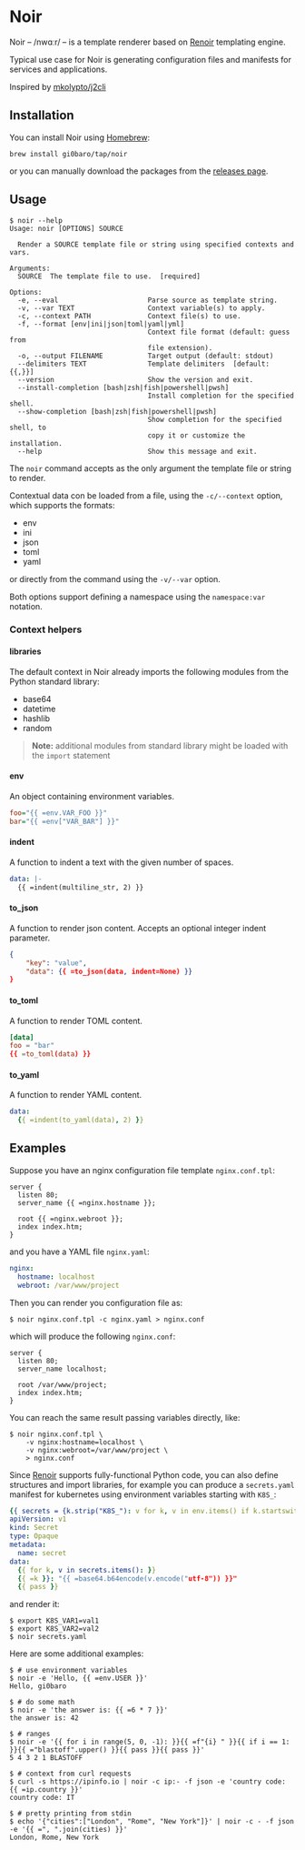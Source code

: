 # Noir

Noir – /nwɑːr/ – is a template renderer based on [Renoir](https://github.com/emmett-framework/renoir) templating engine.

Typical use case for Noir is generating configuration files and manifests for services and applications.

Inspired by [mkolypto/j2cli](https://github.com/kolypto/j2cli)

## Installation

You can install Noir using [Homebrew](https://brew.sh/):

    brew install gi0baro/tap/noir

or you can manually download the packages from the [releases page](https://github.com/gi0baro/noir/releases).

## Usage

```console
$ noir --help
Usage: noir [OPTIONS] SOURCE

  Render a SOURCE template file or string using specified contexts and vars.

Arguments:
  SOURCE  The template file to use.  [required]

Options:
  -e, --eval                      Parse source as template string.
  -v, --var TEXT                  Context variable(s) to apply.
  -c, --context PATH              Context file(s) to use.
  -f, --format [env|ini|json|toml|yaml|yml]
                                  Context file format (default: guess from
                                  file extension).
  -o, --output FILENAME           Target output (default: stdout)
  --delimiters TEXT               Template delimiters  [default: {{,}}]
  --version                       Show the version and exit.
  --install-completion [bash|zsh|fish|powershell|pwsh]
                                  Install completion for the specified shell.
  --show-completion [bash|zsh|fish|powershell|pwsh]
                                  Show completion for the specified shell, to
                                  copy it or customize the installation.
  --help                          Show this message and exit.
```

The `noir` command accepts as the only argument the template file or string to render.

Contextual data con be loaded from a file, using the `-c/--context` option, which supports the formats:

- env
- ini
- json
- toml
- yaml

or directly from the command using the `-v/--var` option.

Both options support defining a namespace using the `namespace:var` notation.

### Context helpers

#### libraries

The default context in Noir already imports the following modules from the Python standard library:

- base64
- datetime
- hashlib
- random

> **Note:** additional modules from standard library might be loaded with the `import` statement

#### env

An object containing environment variables.

```ini
foo="{{ =env.VAR_FOO }}"
bar="{{ =env["VAR_BAR"] }}"
```

#### indent

A function to indent a text with the given number of spaces.

```yaml
data: |-
  {{ =indent(multiline_str, 2) }}
```

#### to_json

A function to render json content. Accepts an optional integer indent parameter.

```json
{
    "key": "value",
    "data": {{ =to_json(data, indent=None) }}
}
```

#### to_toml

A function to render TOML content.

```toml
[data]
foo = "bar"
{{ =to_toml(data) }}
```

#### to_yaml

A function to render YAML content.

```yaml
data:
  {{ =indent(to_yaml(data), 2) }}
```

## Examples

Suppose you have an nginx configuration file template `nginx.conf.tpl`:

```
server {
  listen 80;
  server_name {{ =nginx.hostname }};

  root {{ =nginx.webroot }};
  index index.htm;
}
```

and you have a YAML file `nginx.yaml`:

```yaml
nginx:
  hostname: localhost
  webroot: /var/www/project
```

Then you can render you configuration file as:

```console
$ noir nginx.conf.tpl -c nginx.yaml > nginx.conf
```

which will produce the following `nginx.conf`:

```
server {
  listen 80;
  server_name localhost;

  root /var/www/project;
  index index.htm;
}
```

You can reach the same result passing variables directly, like:

```console
$ noir nginx.conf.tpl \
    -v nginx:hostname=localhost \
    -v nginx:webroot=/var/www/project \
    > nginx.conf
```

Since [Renoir](https://github.com/emmett-framework/renoir) supports fully-functional Python code, you can also define structures and import libraries, for example you can produce a `secrets.yaml` manifest for kubernetes using environment variables starting with `K8S_`:

```yaml
{{ secrets = {k.strip("K8S_"): v for k, v in env.items() if k.startswith("K8S_")} }}
apiVersion: v1
kind: Secret
type: Opaque
metadata:
  name: secret
data:
  {{ for k, v in secrets.items(): }}
  {{ =k }}: "{{ =base64.b64encode(v.encode("utf-8")) }}"
  {{ pass }}
```

and render it:

```console
$ export K8S_VAR1=val1
$ export K8S_VAR2=val2
$ noir secrets.yaml
```

Here are some additional examples:

```console
$ # use environment variables
$ noir -e 'Hello, {{ =env.USER }}'
Hello, gi0baro

$ # do some math
$ noir -e 'the answer is: {{ =6 * 7 }}'
the answer is: 42

$ # ranges
$ noir -e '{{ for i in range(5, 0, -1): }}{{ =f"{i} " }}{{ if i == 1: }}{{ ="blastoff".upper() }}{{ pass }}{{ pass }}'
5 4 3 2 1 BLASTOFF

$ # context from curl requests
$ curl -s https://ipinfo.io | noir -c ip:- -f json -e 'country code: {{ =ip.country }}'
country code: IT

$ # pretty printing from stdin
$ echo '{"cities":["London", "Rome", "New York"]}' | noir -c - -f json -e '{{ =", ".join(cities) }}'
London, Rome, New York
```
